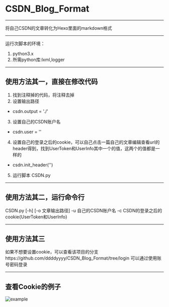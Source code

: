 # CSDN_Blog_Format
---

将自己CSDN的文章转化为Hexo里面的markdown格式

---

运行次脚本的环境：
1. python3.x
2. 所需python库:lxml,logger

---

## 使用方法其一，直接在修改代码

1. 找到注释掉的代码，将注释去掉
2. 设置输出路径
 - csdn.output = './'
3. 设置自己的CSDN账户名
 - csdn.user = ''
4. 设置自己的登录之后的cookie，可以自己点击一篇自己的文章编辑查看url的header得到，找到UserToken和UserInfo其中一个的值，这两个的值都是一样的
 - csdn.init_header('')
5. 运行脚本
CSDN.py

---

## 使用方法其二，运行命令行

CSDN.py [-h] [-o 文章输出路径] -u 自己的CSDN账户名 -c  CSDN的登录之后的cookie{UserToken和UserInfo}

---

## 使用方法其三

如果不想要设置cookie，可以查看该项目的分支https://github.com/ddddyyyy/CSDN_Blog_Format/tree/login
可以通过使用账号密码登录

---

## 查看Cookie的例子
![example](https://github.com/ddddyyyy/CSDN_Blog_Format/blob/master/img/cookie%E6%9F%A5%E7%9C%8B.png)
